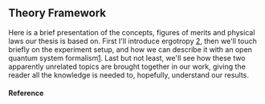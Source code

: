 ## Theory Framework

Here is a brief presentation of the concepts, figures of merits and physical
laws our thesis is based on. First I'll introduce ergotropy [2][3], then we'll touch
briefly on the experiment setup, and how we can describe it with an open quantum
system formalism[1]. Last but not least, we'll see how these two apparently
unrelated topics are brought together in our work, giving the reader all the
knowledge is needed to, hopefully, understand our results.
 

#### Reference
[1]: https://journals.aps.org/pra/abstract/10.1103/PhysRevA.102.023717 
[2]: https://arxiv.org/abs/1805.05507v1
[3]: https://arxiv.org/abs/cond-mat/0401574v1
